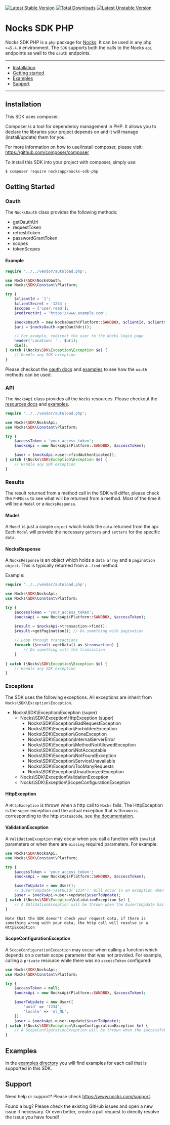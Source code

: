 [![Latest Stable Version](https://poser.pugx.org/nocksapp/nocks-sdk-php/v/stable)](https://packagist.org/packages/nocksapp/nocks-sdk-php)
[![Total Downloads](https://poser.pugx.org/nocksapp/nocks-sdk-php/downloads)](https://packagist.org/packages/nocksapp/nocks-sdk-php)
[![Latest Unstable Version](https://poser.pugx.org/nocksapp/nocks-sdk-php/v/unstable)](https://packagist.org/packages/nocksapp/nocks-sdk-php)

# Nocks SDK PHP
Nocks SDK PHP is a `php` package for [Nocks](https://docs.nocks.com/). It can be used in any php `>=5.4.0` environment. The `SDK` supports both the calls to the Nocks `api` endpoints as well to the `oauth` endpoints.

---

- [Installation](#installation)
- [Getting started](#getting-started)
- [Examples](#examples)
- [Support](#support)

---

## Installation
This SDK uses composer.

Composer is a tool for dependency management in PHP. It allows you to declare the libraries your project depends on and it will manage (install/update) them for you.

For more information on how to use/install composer, please visit: https://github.com/composer/composer

To install this SDK into your project with composer, simply use:

`$ composer require nocksapp/nocks-sdk-php`

## Getting Started


### Oauth
The `NocksOauth` class provides the following methods:

* getOauthUri
* requestToken
* refreshToken
* passwordGrantToken
* scopes
* tokenScopes

#### Example
```php
require '../../vendor/autoload.php';

use Nocks\SDK\NocksOauth;
use Nocks\SDK\Constant\Platform;

try {
	$clientId = '1';
	$clientSecret = '1234';
	$scopes = ['user.read'];
	$redirectUri = 'https://www.example.com';

	$nocksOauth = new NocksOauth(Platform::SANDBOX, $clientId, $clientSecret, $scopes, $redirectUri);
	$uri = $nocksOauth->getOauthUri();

    // For example, redirect the user to the Nocks login page
	header('Location: ' . $uri);
	die();
} catch (\Nocks\SDK\Exception\Exception $e) {
	// Handle any SDK exception
}
```

Please checkout the [oauth docs](https://docs.nocks.com/#oauth-applications) and [examples](#examples) to see how the `oauth` methods can be used.

### API
The `NocksApi` class provides all the `Nocks` resources. Please checkout the [resources docs](https://docs.nocks.com/#public-resources) and [examples](#examples).

```php
require '../../vendor/autoload.php';

use Nocks\SDK\NocksApi;
use Nocks\SDK\Constant\Platform;

try {
	$accessToken = 'your_access_token';
	$nocksApi = new NocksApi(Platform::SANDBOX, $accessToken);

	$user = $nocksApi->user->findAuthenticated();
} catch (\Nocks\SDK\Exception\Exception $e) {
	// Handle any SDK exception
}
```

### Results
The result returned from a method call in the SDK will differ, please check the `PHPDocs` to see what will be returned from a method. Most of the time it will be a `Model` or a `NocksResponse`.

#### Model
A `Model` is just a simple `object` which holds the `data` returned from the api. Each `Model` will provide the necessary `getters` and `setters` for the specific `data`. 

#### NocksResponse
A `NocksResponse` is an object which holds a `data array` and a `pagination object`. This is typically returned from a `.find` method.

Example:
```php
require '../../vendor/autoload.php';

use Nocks\SDK\NocksApi;
use Nocks\SDK\Constant\Platform;

try {
	$accessToken = 'your_access_token';
	$nocksApi = new NocksApi(Platform::SANDBOX, $accessToken);

	$result = $nocksApi->transaction->find();
	$result->getPagination(); // Do something with pagination
	
	// Loop through transactions
	foreach ($result->getData() as $transaction) {
	    // Do something with the transaction
	}
	
} catch (\Nocks\SDK\Exception\Exception $e) {
	// Handle any SDK exception
}
```

### Exceptions
The SDK uses the following exceptions. All exceptions are inherit from `Nocks\SDK\Exception\Exception`.

* Nocks\SDK\Exception\Exception (super)
    * Nocks\SDK\Exception\HttpException (super)
        * Nocks\SDK\Exception\BadRequestException
        * Nocks\SDK\Exception\ForbiddenException
        * Nocks\SDK\Exception\GoneException
        * Nocks\SDK\Exception\InternalServerError
        * Nocks\SDK\Exception\MethodNotAllowedException
        * Nocks\SDK\Exception\NotAcceptable
        * Nocks\SDK\Exception\NotFoundException
        * Nocks\SDK\Exception\ServiceUnavailable
        * Nocks\SDK\Exception\TooManyRequests
        * Nocks\SDK\Exception\UnauthorizedException
    * Nocks\SDK\Exception\ValidationException
    * Nocks\SDK\Exception\ScopeConfigurationException

#### HttpException
A `HttpException` is thrown when a http call to `Nocks` fails. The HttpException is the `super` exception and the actual exception that is thrown is corresponding to the http `statuscode`, see [the documentation](https://docs.nocks.com/#errors).

#### ValidationException
A `ValidationException` may occur when you call a function with `invalid` parameters or when there are `missing` required parameters. For example:

```php
use Nocks\SDK\NocksApi;
use Nocks\SDK\Constant\Platform;

try {
	$accessToken = 'your_access_token';
	$nocksApi = new NocksApi(Platform::SANDBOX, $accessToken);

    $userToUpdate = new User();
    // $userToUpdate->setUuid('1234'); Will occur in an exception when not set
	$user = $nocksApi->user->update($userToUpdate);
} catch (\Nocks\SDK\Exception\ValidationException $e) {
	// A ValidationException will be thrown when the $userToUpdate has no uuid
}
```

`Note that the SDK doesn't check your request data, if there is something wrong with your data, the http call will resolve in a HttpException`

#### ScopeConfigurationException
A `ScopeConfigurationException` may occur when calling a function which depends on a certain scope parameter that was not provided. For example, calling a `private` resource while there was no `accessToken` configured:

```php
use Nocks\SDK\NocksApi;
use Nocks\SDK\Constant\Platform;

try {
	$accessToken = null;
	$nocksApi = new NocksApi(Platform::SANDBOX, $accessToken);

    $userToUpdate = new User([
        'uuid' => '1234',
        'locale' => 'nl_NL',
    ]);
	$user = $nocksApi->user->update($userToUpdate);
} catch (\Nocks\SDK\Exception\ScopeConfigurationException $e) {
	// A ScopeConfigurationException will be thrown when the $accessToken is null
}
```

## Examples
In the [examples directory](./examples) you will find examples for each call that is supported in this SDK.

## Support
Need help or support? Please check https://www.nocks.com/support.

Found a bug? Please check the existing GitHub issues and open a new issue if necessary. Or even better, create a pull request to directly resolve the issue you have found!
